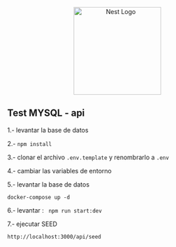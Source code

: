 <p align="center">
  <a href="http://nestjs.com/" target="blank"><img src="https://nestjs.com/img/logo-small.svg" width="200" alt="Nest Logo" /></a>
</p>

## Test MYSQL - api 

1.- levantar la base de datos 

2.-  ```npm install```

3.- clonar el archivo ```.env.template``` y renombrarlo a ```.env```

4.- cambiar las variables  de entorno

5.- levantar la base  de datos 
 
```
docker-compose up -d
```
6.- levantar : ``` npm run start:dev```

7.- ejecutar SEED

 ```http://localhost:3000/api/seed ```